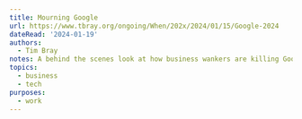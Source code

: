 ```yaml
---
title: Mourning Google
url: https://www.tbray.org/ongoing/When/202x/2024/01/15/Google-2024
dateRead: '2024-01-19'
authors:
  - Tim Bray
notes: A behind the scenes look at how business wankers are killing Google.
topics:
  - business
  - tech
purposes:
  - work
---
```

